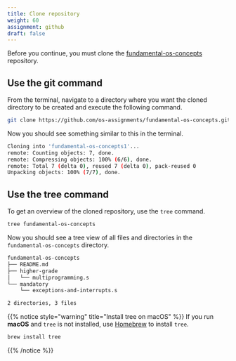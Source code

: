 ```yaml
---
title: Clone repository
weight: 60
assignment: github
draft: false
---
```


Before you continue, you must clone the [fundamental-os-concepts][repo] repository.

[repo]: https://github.com/os-assignments/fundamental-os-concepts.git


## Use the git command

From the terminal, navigate to a directory where you want the cloned directory
to be created and execute the following command.

``` bash session
git clone https://github.com/os-assignments/fundamental-os-concepts.git
```

Now you should see something similar to this in the terminal.

``` bash session
Cloning into 'fundamental-os-concepts1'...
remote: Counting objects: 7, done.
remote: Compressing objects: 100% (6/6), done.
remote: Total 7 (delta 0), reused 7 (delta 0), pack-reused 0
Unpacking objects: 100% (7/7), done.
```

## Use the tree command

To get an overview of the cloned repository, use the `tree` command.

``` bash session
tree fundamental-os-concepts
```

Now you should see a tree view of all files and directories in the
`fundamental-os-concepts` directory.

``` bash session
fundamental-os-concepts
├── README.md
├── higher-grade
│   └── multiprogramming.s
└── mandatory
    └── exceptions-and-interrupts.s

2 directories, 3 files
```

{{% notice style="warning" title="Install tree on macOS" %}}
If you run **macOS** and `tree` is not installed, use [Homebrew](https://brew.sh/) to install `tree`.

``` bash session
brew install tree
```
{{% /notice %}}